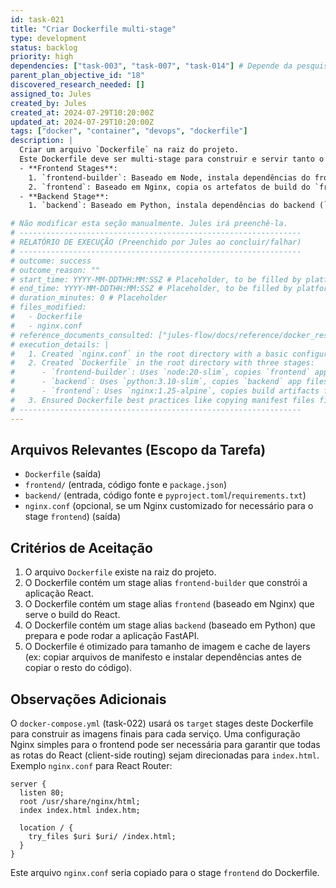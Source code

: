 ```yaml
---
id: task-021
title: "Criar Dockerfile multi-stage"
type: development
status: backlog
priority: high
dependencies: ["task-003", "task-007", "task-014"] # Depende da pesquisa Docker, init backend, init frontend
parent_plan_objective_id: "18"
discovered_research_needed: []
assigned_to: Jules
created_by: Jules
created_at: 2024-07-29T10:20:00Z
updated_at: 2024-07-29T10:20:00Z
tags: ["docker", "container", "devops", "dockerfile"]
description: |
  Criar um arquivo `Dockerfile` na raiz do projeto.
  Este Dockerfile deve ser multi-stage para construir e servir tanto o frontend React quanto o backend FastAPI.
  - **Frontend Stages**:
    1. `frontend-builder`: Baseado em Node, instala dependências do frontend (`frontend/package.json`) e executa `npm run build`.
    2. `frontend`: Baseado em Nginx, copia os artefatos de build do `frontend-builder` e serve-os. Pode precisar de uma configuração Nginx customizada simples para roteamento client-side.
  - **Backend Stage**:
    1. `backend`: Baseado em Python, instala dependências do backend (`backend/pyproject.toml` ou `backend/requirements.txt`), copia o código do backend e define o CMD para rodar Uvicorn.

# Não modificar esta seção manualmente. Jules irá preenchê-la.
# ---------------------------------------------------------------
# RELATÓRIO DE EXECUÇÃO (Preenchido por Jules ao concluir/falhar)
# ---------------------------------------------------------------
# outcome: success
# outcome_reason: ""
# start_time: YYYY-MM-DDTHH:MM:SSZ # Placeholder, to be filled by platform or manually if possible
# end_time: YYYY-MM-DDTHH:MM:SSZ # Placeholder, to be filled by platform or manually if possible
# duration_minutes: 0 # Placeholder
# files_modified:
#   - Dockerfile
#   - nginx.conf
# reference_documents_consulted: ["jules-flow/docs/reference/docker_research.md"]
# execution_details: |
#   1. Created `nginx.conf` in the root directory with a basic configuration for serving a React application, ensuring client-side routing works with `try_files`.
#   2. Created `Dockerfile` in the root directory with three stages:
#      - `frontend-builder`: Uses `node:20-slim`, copies `frontend` app files, runs `npm ci` and `npm run build`. Output directory confirmed as `build` from `frontend/package.json`.
#      - `backend`: Uses `python:3.10-slim`, copies `backend` app files, installs dependencies using Poetry (`poetry install --no-root --only main`). `uvicorn` is confirmed to be in main dependencies.
#      - `frontend`: Uses `nginx:1.25-alpine`, copies build artifacts from `frontend-builder:/app/frontend/build` to `/usr/share/nginx/html`, and copies the created `nginx.conf` to `/etc/nginx/conf.d/default.conf`.
#   3. Ensured Dockerfile best practices like copying manifest files first for caching and using `npm ci`.
# ---------------------------------------------------------------
---
```


## Arquivos Relevantes (Escopo da Tarefa)
* `Dockerfile` (saída)
* `frontend/` (entrada, código fonte e `package.json`)
* `backend/` (entrada, código fonte e `pyproject.toml`/`requirements.txt`)
* `nginx.conf` (opcional, se um Nginx customizado for necessário para o stage `frontend`) (saída)

## Critérios de Aceitação
1. O arquivo `Dockerfile` existe na raiz do projeto.
2. O Dockerfile contém um stage alias `frontend-builder` que constrói a aplicação React.
3. O Dockerfile contém um stage alias `frontend` (baseado em Nginx) que serve o build do React.
4. O Dockerfile contém um stage alias `backend` (baseado em Python) que prepara e pode rodar a aplicação FastAPI.
5. O Dockerfile é otimizado para tamanho de imagem e cache de layers (ex: copiar arquivos de manifesto e instalar dependências antes de copiar o resto do código).

## Observações Adicionais
O `docker-compose.yml` (task-022) usará os `target` stages deste Dockerfile para construir as imagens finais para cada serviço.
Uma configuração Nginx simples para o frontend pode ser necessária para garantir que todas as rotas do React (client-side routing) sejam direcionadas para `index.html`.
Exemplo `nginx.conf` para React Router:
```nginx
server {
  listen 80;
  root /usr/share/nginx/html;
  index index.html index.htm;

  location / {
    try_files $uri $uri/ /index.html;
  }
}
```
Este arquivo `nginx.conf` seria copiado para o stage `frontend` do Dockerfile.
